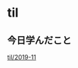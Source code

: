 # til

## 今日学んだこと

[til/2019\-11](https://github.com/tokiohamamatsu/til/blob/master/tir/2019-11.md/#08)